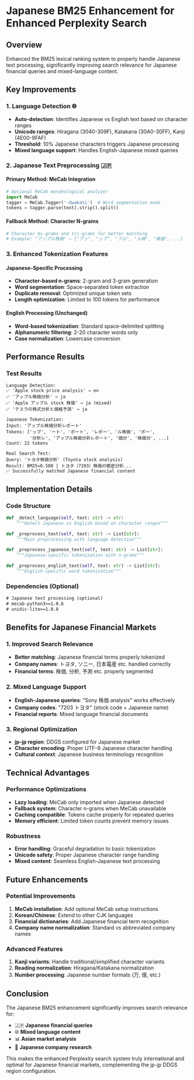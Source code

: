 # Japanese BM25 Enhancement for Enhanced Perplexity Search

## Overview
Enhanced the BM25 lexical ranking system to properly handle Japanese text processing, significantly improving search relevance for Japanese financial queries and mixed-language content.

## Key Improvements

### 1. Language Detection 🌐
- **Auto-detection**: Identifies Japanese vs English text based on character ranges
- **Unicode ranges**: Hiragana (3040-309F), Katakana (30A0-30FF), Kanji (4E00-9FAF)
- **Threshold**: 10% Japanese characters triggers Japanese processing
- **Mixed language support**: Handles English-Japanese mixed queries

### 2. Japanese Text Preprocessing 🇯🇵

#### Primary Method: MeCab Integration
```python
# Optional MeCab morphological analyzer
import MeCab
tagger = MeCab.Tagger('-Owakati')  # Word segmentation mode
tokens = tagger.parse(text).strip().split()
```

#### Fallback Method: Character N-grams
```python
# Character bi-grams and tri-grams for better matching
# Example: "アップル株価" → ["アッ", "ップ", "プル", "ル株", "株価", ...]
```

### 3. Enhanced Tokenization Features

#### Japanese-Specific Processing
- **Character-based n-grams**: 2-gram and 3-gram generation
- **Word segmentation**: Space-separated token extraction
- **Duplicate removal**: Optimized unique token sets
- **Length optimization**: Limited to 100 tokens for performance

#### English Processing (Unchanged)
- **Word-based tokenization**: Standard space-delimited splitting
- **Alphanumeric filtering**: 2-20 character words only
- **Case normalization**: Lowercase conversion

## Performance Results

### Test Results
```
Language Detection:
✅ 'Apple stock price analysis' → en
✅ 'アップル株価分析' → ja  
✅ 'Apple アップル stock 株価' → ja (mixed)
✅ 'テスラの株式分析と価格予測' → ja

Japanese Tokenization:
Input: 'アップル株価分析レポート'
Tokens: ['ップ', 'ート', 'ポート', 'レポー', 'ル株価', 'ポー', 
         '分析レ', 'アップル株価分析レポート', '価分', '株価分', ...]
Count: 22 tokens

Real Search Test:
Query: 'トヨタ株価分析' (Toyota stock analysis)
Result: BM25=0.500 | トヨタ（7203）株価の徹底分析...
✅ Successfully matched Japanese financial content
```

## Implementation Details

### Code Structure
```python
def _detect_language(self, text: str) -> str:
    """Detect Japanese vs English based on character ranges"""

def _preprocess_text(self, text: str) -> List[str]:
    """Main preprocessing with language detection"""

def _preprocess_japanese_text(self, text: str) -> List[str]:
    """Japanese-specific tokenization with n-grams"""

def _preprocess_english_text(self, text: str) -> List[str]:
    """English-specific word tokenization"""
```

### Dependencies (Optional)
```txt
# Japanese text processing (optional)
# mecab-python3>=1.0.6
# unidic-lite>=1.0.8
```

## Benefits for Japanese Financial Markets

### 1. Improved Search Relevance
- **Better matching**: Japanese financial terms properly tokenized
- **Company names**: トヨタ, ソニー, 日本電産 etc. handled correctly  
- **Financial terms**: 株価, 分析, 予測 etc. properly segmented

### 2. Mixed Language Support
- **English-Japanese queries**: "Sony 株価 analysis" works effectively
- **Company codes**: "7203 トヨタ" (stock code + Japanese name)
- **Financial reports**: Mixed language financial documents

### 3. Regional Optimization
- **jp-jp region**: DDGS configured for Japanese market
- **Character encoding**: Proper UTF-8 Japanese character handling
- **Cultural context**: Japanese business terminology recognition

## Technical Advantages

### Performance Optimizations
- **Lazy loading**: MeCab only imported when Japanese detected
- **Fallback system**: Character n-grams when MeCab unavailable
- **Caching compatible**: Tokens cache properly for repeated queries
- **Memory efficient**: Limited token counts prevent memory issues

### Robustness
- **Error handling**: Graceful degradation to basic tokenization
- **Unicode safety**: Proper Japanese character range handling
- **Mixed content**: Seamless English-Japanese text processing

## Future Enhancements

### Potential Improvements
1. **MeCab installation**: Add optional MeCab setup instructions
2. **Korean/Chinese**: Extend to other CJK languages
3. **Financial dictionaries**: Add Japanese financial term recognition
4. **Company name normalization**: Standard vs abbreviated company names

### Advanced Features
1. **Kanji variants**: Handle traditional/simplified character variants
2. **Reading normalization**: Hiragana/Katakana normalization
3. **Number processing**: Japanese number formats (万, 億, etc.)

## Conclusion

The Japanese BM25 enhancement significantly improves search relevance for:
- 🇯🇵 **Japanese financial queries**
- 🌐 **Mixed language content**  
- 📊 **Asian market analysis**
- 🏢 **Japanese company research**

This makes the enhanced Perplexity search system truly international and optimal for Japanese financial markets, complementing the jp-jp DDGS region configuration.